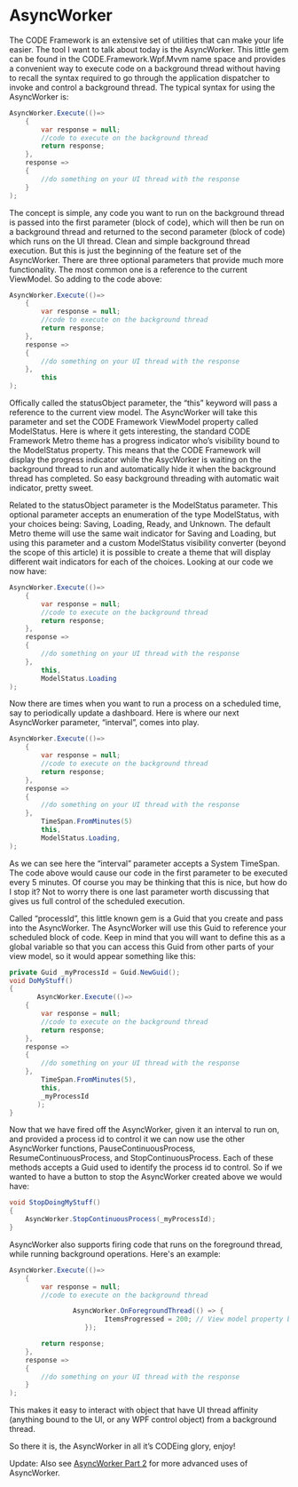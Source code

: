 ﻿# AsyncWorker 
The CODE Framework is an extensive set of utilities that can make your life easier. The tool I want to talk about today is the AsyncWorker. This little gem can be found in the CODE.Framework.Wpf.Mvvm name space and provides a convenient way to execute code on a background thread without having to recall the syntax required to go through the application dispatcher to invoke and control a background thread.
The typical syntax for using the AsyncWorker is:

```C#
AsyncWorker.Execute(()=>
	{
		var response = null;
		//code to execute on the background thread
		return response;
	},
	response =>
	{
		//do something on your UI thread with the response
	}
);
```

The concept is simple, any code you want to run on the background thread is passed into the first parameter (block of code), which will then be run on a background thread and returned to the second parameter (block of code) which runs on the UI thread. Clean and simple background thread execution.
But this is just the beginning of the feature set of the AsyncWorker. There are three optional parameters that provide much more functionality. The most common one is a reference to the current ViewModel. So adding to the code above:

```C#
AsyncWorker.Execute(()=>
	{
		var response = null;
		//code to execute on the background thread
		return response;
	},
	response =>
	{
		//do something on your UI thread with the response
	}, 
        this
);
```

Offically called the statusObject parameter, the “this” keyword will pass a reference to the current view model. The AsyncWorker will take this parameter and set the CODE Framework ViewModel property called ModelStatus. Here is where it gets interesting, the standard CODE Framework Metro theme has a progress indicator who’s visibility bound to the ModelStatus property. This means that the CODE Framework will display the progress indicator while the AsycWorker is waiting on the background thread to run and automatically hide it when the background thread has completed. So easy background threading with automatic wait indicator, pretty sweet.

Related to the statusObject parameter is the ModelStatus parameter. This optional parameter accepts an enumeration of the type ModelStatus, with your choices being: Saving, Loading, Ready, and Unknown.  The default Metro theme will use the same wait indicator for Saving and Loading, but using this parameter and a custom ModelStatus visibility converter (beyond the scope of this article) it is possible to create a theme that will display different wait indicators for each of the choices. Looking at our code we now have:

```C#
AsyncWorker.Execute(()=>
	{
		var response = null;
		//code to execute on the background thread
		return response;
	},
	response =>
	{
		//do something on your UI thread with the response
	},   
        this, 
        ModelStatus.Loading
);
```

Now there are times when you want to run a process on a scheduled time, say to periodically update a dashboard. Here is where our next AsyncWorker parameter, “interval”, comes into play.

```C#
AsyncWorker.Execute(()=>
	{
		var response = null;
		//code to execute on the background thread
		return response;
	},
	response =>
	{
		//do something on your UI thread with the response
	},   
        TimeSpan.FromMinutes(5)
        this, 
        ModelStatus.Loading,
);
```

As we can see here the “interval” parameter accepts a System TimeSpan. The code above would cause our code in the first parameter to be executed every 5 minutes. Of course you may be thinking that this is nice, but how do I stop it? Not to worry there is one last parameter worth discussing that gives us full control of the scheduled execution.

Called “processId”, this little known gem is a Guid that you create and pass into the AsyncWorker. The AsyncWorker will use this Guid to reference your scheduled block of code. Keep in mind that you will want to define this as a global variable so that you can access this Guid from other parts of your view model, so it would appear something like this:

```C#
private Guid _myProcessId = Guid.NewGuid();
void DoMyStuff()
{
       AsyncWorker.Execute(()=>
	{
		var response = null;
		//code to execute on the background thread
		return response;
	},
	response =>
	{
		//do something on your UI thread with the response
	}, 
        TimeSpan.FromMinutes(5),
        this, 
        _myProcessId
       );
}
```

Now that we have fired off the AsyncWorker, given it an interval to run on, and provided a process id to control it we can now use the other AsyncWorker functions, PauseContinuousProcess, ResumeContinuousProcess, and StopContinuousProcess. Each of these methods accepts a Guid used to identify the process id to control. So if we wanted to have a button to stop the AsyncWorker created above we would have:

```C#
void StopDoingMyStuff()
{
	AsyncWorker.StopContinuousProcess(_myProcessId);
}
```

AsyncWorker also supports firing code that runs on the foreground thread, while running background operations. Here's an example:

```C#
AsyncWorker.Execute(()=>
	{
		var response = null;
		//code to execute on the background thread

                AsyncWorker.OnForegroundThread(() => {
                        ItemsProgressed = 200; // View model property bound to the UI
                   });

		return response;
	},
	response =>
	{
		//do something on your UI thread with the response
	}
);
```

This makes it easy to interact with object that have UI thread affinity (anything bound to the UI, or any WPF control object) from a background thread.


So there it is, the AsyncWorker in all it’s CODEing glory, enjoy! 

Update: Also see [AsyncWorker Part 2](AsyncWorker%20Part%202) for more advanced uses of AsyncWorker.

